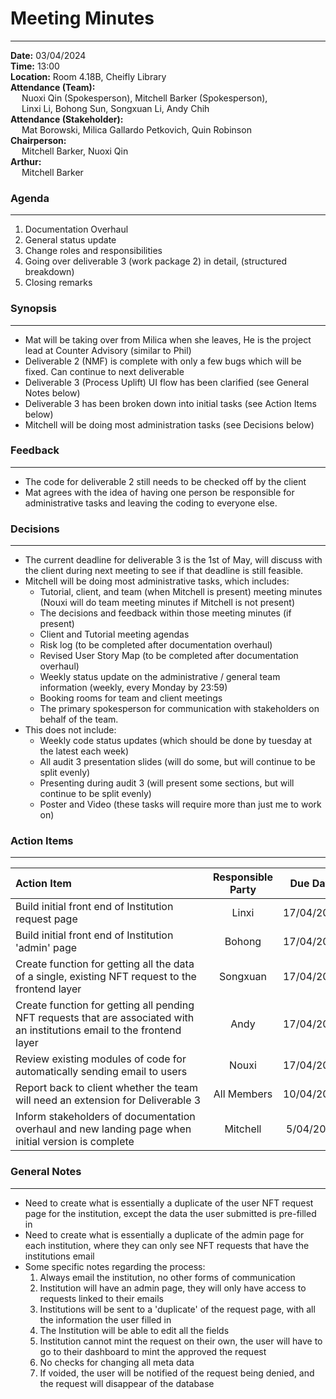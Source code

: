 # Meeting Minutes
___
**Date:** 03/04/2024 <br>
**Time:** 13:00 <br>
**Location:** Room 4.18B, Cheifly Library <br>
**Attendance (Team):** <br>
&ensp;&ensp; Nuoxi Qin (Spokesperson), Mitchell Barker (Spokesperson), <br>
&ensp;&ensp; Linxi Li, Bohong Sun, Songxuan Li, Andy Chih <br>
**Attendance (Stakeholder):** <br>
&ensp;&ensp; Mat Borowski, Milica Gallardo Petkovich, Quin Robinson  <br>
**Chairperson:** <br>
&ensp;&ensp; Mitchell Barker, Nuoxi Qin <br>
**Arthur:** <br>
&ensp;&ensp; Mitchell Barker <br>

### Agenda
___

1. Documentation Overhaul
2. General status update
3. Change roles and responsibilities
4. Going over deliverable 3 (work package 2) in detail, (structured breakdown)
5. Closing remarks

### Synopsis
___

- Mat will be taking over from Milica when she leaves, He is the project lead at Counter Advisory (similar to Phil)
- Deliverable 2 (NMF) is complete with only a few bugs which will be fixed. Can continue to next deliverable
- Deliverable 3 (Process Uplift) UI flow has been clarified (see General Notes below)
- Deliverable 3 has been broken down into initial tasks (see Action Items below)
- Mitchell will be doing most administration tasks (see Decisions below)

### Feedback
___

- The code for deliverable 2 still needs to be checked off by the client
- Mat agrees with the idea of having one person be responsible for administrative tasks and leaving the coding to everyone else.

### Decisions
___

- The current deadline for deliverable 3 is the 1st of May, will discuss with the client during next meeting to see if that deadline is still feasible.
- Mitchell will be doing most administrative tasks, which includes:
    - Tutorial, client, and team (when Mitchell is present) meeting minutes (Nouxi will do team meeting minutes if Mitchell is not present)
    - The decisions and feedback within those meeting minutes (if present)  
    - Client and Tutorial meeting agendas
    - Risk log (to be completed after documentation overhaul)
    - Revised User Story Map (to be completed after documentation overhaul)
    - Weekly status update on the administrative / general team information (weekly, every Monday by 23:59)
    - Booking rooms for team and client meetings
    - The primary spokesperson for communication with stakeholders on behalf of the team.
- This does not include:
    - Weekly code status updates (which should be done by tuesday at the latest each week)
    - All audit 3 presentation slides (will do some, but will continue to be split evenly)
    - Presenting during audit 3 (will present some sections, but will continue to be split evenly)
    - Poster and Video (these tasks will require more than just me to work on)

### Action Items
___

| <div style="width:300px">Action Item</div> | Responsible Party | Due Date | 
| :----------------------------------------- | :---------------: | :------: |
| Build initial front end of Institution request page | Linxi | 17/04/2024 |
| Build initial front end of Institution 'admin' page | Bohong | 17/04/2024 |
| Create function for getting all the data of a single, existing NFT request to the frontend layer | Songxuan | 17/04/2024 |
| Create function for getting all pending NFT requests that are associated with an institutions email to the frontend layer | Andy | 17/04/2024 |
| Review existing modules of code for automatically sending email to users | Nouxi | 17/04/2024 |
| Report back to client whether the team will need an extension for Deliverable 3 | All Members | 10/04/2024 |
| Inform stakeholders of documentation overhaul and new landing page when initial version is complete | Mitchell | 5/04/2024 |

### General Notes
___

- Need to create what is essentially a duplicate of the user NFT request page for the institution, except the data the user submitted is pre-filled in
- Need to create what is essentially a duplicate of the admin page for each institution, where they can only see NFT requests that have the institutions email
- Some specific notes regarding the process:
    1. Always email the institution, no other forms of communication
    2. Institution will have an admin page, they will only have access to requests linked to their emails
    3. Institutions will be sent to a 'duplicate' of the request page, with all the information the user filled in
    4. The Institution will be able to edit all the fields
    5. Institution cannot mint the request on their own, the user will have to go to their dashboard to mint the approved the request
    6. No checks for changing all meta data
    7. If voided, the user will be notified of the request being denied, and the request will disappear of the database
